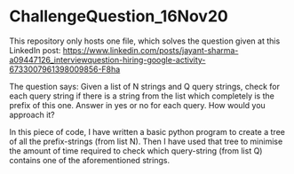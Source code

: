 # ChallengeQuestion_16Nov20

This repository only hosts one file, which solves the question given at this LinkedIn post: https://www.linkedin.com/posts/jayant-sharma-a09447126_interviewquestion-hiring-google-activity-6733007961398009856-F8ha 

The question says:
Given a list of N strings and Q query strings, check for each query string if there is a string from the list which completely is the prefix of this one.
Answer in yes or no for each query.
How would you approach it?

In this piece of code, I have written a basic python program to create a tree of all the prefix-strings (from list N). Then I have used that tree to minimise the amount of time required to check which query-string (from list Q) contains one of the aforementioned strings.
